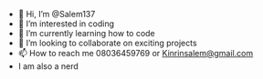 - 👋 Hi, I’m @Salem137
- 👀 I’m interested in coding
- 🌱 I’m currently learning how to code
- 💞️ I’m looking to collaborate on exciting projects
- 📫 How to reach me 08036459769  or Kinrinsalem@gmail.com
-   I am also a nerd

<!---
Salem137/Salem137 is a ✨ special ✨ repository because its `README.md` (this file) appears on your GitHub profile.
You can click the Preview link to take a look at your changes.
--->
